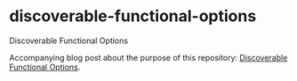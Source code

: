 # discoverable-functional-options
Discoverable Functional Options

Accompanying blog post about the purpose of this repository: [Discoverable Functional Options](https://skarlso.github.io/2024/07/01/discoverable-functional-options/).